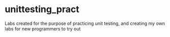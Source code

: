 # unittesting_pract

Labs created for the purpose of practicing unit testing, and creating my own labs for new programmers to try out
